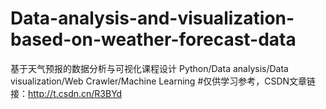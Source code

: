 # Data-analysis-and-visualization-based-on-weather-forecast-data
基于天气预报的数据分析与可视化课程设计 Python/Data analysis/Data visualization/Web Crawler/Machine Learning
#仅供学习参考，CSDN文章链接：http://t.csdn.cn/R3BYd
